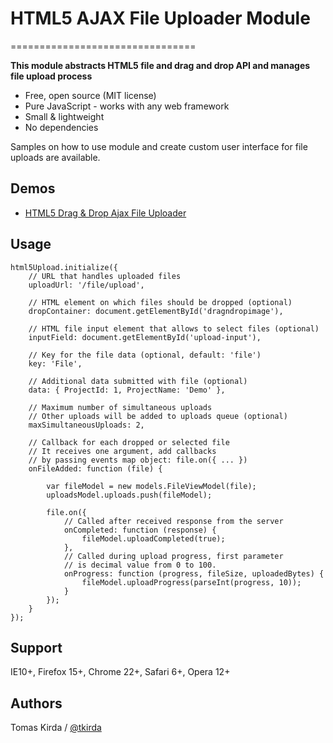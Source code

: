 # HTML5 AJAX File Uploader Module
================================

**This module abstracts HTML5 file and drag and drop API and manages file upload process**

* Free, open source (MIT license)
* Pure JavaScript - works with any web framework
* Small & lightweight
* No dependencies

Samples on how to use module and create custom user interface for file uploads are available.

## Demos

* [HTML5 Drag & Drop Ajax File Uploader](https://www.devbridge.com/sourcery/components/drag-and-drop-uploader/)

## Usage

    html5Upload.initialize({
        // URL that handles uploaded files
        uploadUrl: '/file/upload',
        
        // HTML element on which files should be dropped (optional)
        dropContainer: document.getElementById('dragndropimage'),

        // HTML file input element that allows to select files (optional)
        inputField: document.getElementById('upload-input'),

        // Key for the file data (optional, default: 'file')
        key: 'File',

        // Additional data submitted with file (optional)
        data: { ProjectId: 1, ProjectName: 'Demo' },

        // Maximum number of simultaneous uploads
        // Other uploads will be added to uploads queue (optional)
        maxSimultaneousUploads: 2,

        // Callback for each dropped or selected file
        // It receives one argument, add callbacks 
        // by passing events map object: file.on({ ... })
        onFileAdded: function (file) {

            var fileModel = new models.FileViewModel(file);
            uploadsModel.uploads.push(fileModel);

            file.on({
                // Called after received response from the server
                onCompleted: function (response) {
                    fileModel.uploadCompleted(true);
                },
                // Called during upload progress, first parameter
                // is decimal value from 0 to 100.
                onProgress: function (progress, fileSize, uploadedBytes) {
                    fileModel.uploadProgress(parseInt(progress, 10));
                }
            });
        }
    });


## Support

IE10+, Firefox 15+, Chrome 22+, Safari 6+, Opera 12+

## Authors

Tomas Kirda / [@tkirda](https://twitter.com/tkirda)
